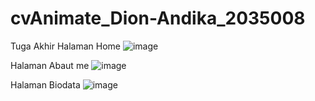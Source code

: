 # cvAnimate_Dion-Andika_2035008
Tuga Akhir
Halaman Home
![image](https://user-images.githubusercontent.com/100121611/208240257-498e4717-d91b-4d4d-af6b-56cd4f84a222.png)

Halaman Abaut me
![image](https://user-images.githubusercontent.com/100121611/208240299-09ae72b3-8615-4aa5-a7ce-de1f05baa4d7.png)

Halaman Biodata
![image](https://user-images.githubusercontent.com/100121611/208240332-b5adccfa-fd07-40aa-8641-3f007d63e76f.png)
